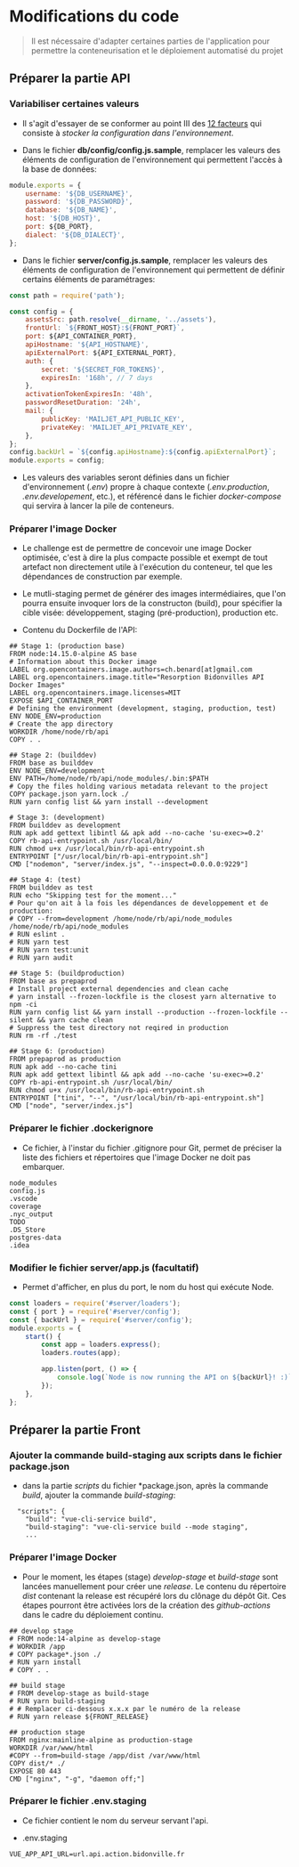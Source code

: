 # Modifications du code

> Il est nécessaire d'adapter certaines parties de l'application pour permettre la conteneurisation et le déploiement automatisé du projet

## Préparer la partie API

### Variabiliser certaines valeurs

* Il s'agit d'essayer de se conformer au point III des [12 facteurs](https://12factor.net/fr/) qui consiste à *stocker la configuration dans l'environnement*.

* Dans le fichier **db/config/config.js.sample**, remplacer les valeurs des éléments de configuration de l'environnement qui permettent l'accès à la base de données:

```javascript
module.exports = {
    username: '${DB_USERNAME}',
    password: '${DB_PASSWORD}',
    database: '${DB_NAME}',
    host: '${DB_HOST}',
    port: ${DB_PORT},
    dialect: '${DB_DIALECT}',
};
```

* Dans le fichier **server/config.js.sample**, remplacer les valeurs des éléments de configuration de l'environnement qui permettent de définir certains éléments de paramétrages:

```javascript
const path = require('path');

const config = {
    assetsSrc: path.resolve(__dirname, '../assets'),
    frontUrl: `${FRONT_HOST}:${FRONT_PORT}`,
    port: ${API_CONTAINER_PORT},
    apiHostname: '${API_HOSTNAME}',
    apiExternalPort: ${API_EXTERNAL_PORT},
    auth: {
        secret: '${SECRET_FOR_TOKENS}',
        expiresIn: '168h', // 7 days
    },
    activationTokenExpiresIn: '48h',
    passwordResetDuration: '24h',
    mail: {
        publicKey: 'MAILJET_API_PUBLIC_KEY',
        privateKey: 'MAILJET_API_PRIVATE_KEY',
    },
};
config.backUrl = `${config.apiHostname}:${config.apiExternalPort}`;
module.exports = config;
```

* Les valeurs des variables seront définies dans un fichier d'environnement (*.env*) propre à chaque contexte (*.env.production*, *.env.developement*, etc.), et référencé dans le fichier *docker-compose* qui servira à lancer la pile de conteneurs.

### Préparer l'image Docker

* Le challenge est de permettre de concevoir une image Docker optimisée, c'est à dire la plus compacte possible et exempt de tout artefact non directement utile à l'exécution du conteneur, tel que les dépendances de construction par exemple. 

* Le mutli-staging permet de générer des images intermédiaires, que l'on pourra ensuite invoquer lors de la constructon (build), pour spécifier la cible visée: développement, staging (pré-production), production etc.

* Contenu du Dockerfile de l'API:

```
## Stage 1: (production base)
FROM node:14.15.0-alpine AS base
# Information about this Docker image
LABEL org.opencontainers.image.authors=ch.benard[at]gmail.com
LABEL org.opencontainers.image.title="Resorption Bidonvilles API Docker Images"
LABEL org.opencontainers.image.licenses=MIT
EXPOSE $API_CONTAINER_PORT
# Defining the environment (development, staging, production, test)
ENV NODE_ENV=production
# Create the app directory
WORKDIR /home/node/rb/api
COPY . .

## Stage 2: (builddev)
FROM base as builddev
ENV NODE_ENV=development
ENV PATH=/home/node/rb/api/node_modules/.bin:$PATH
# Copy the files holding various metadata relevant to the project
COPY package.json yarn.lock ./
RUN yarn config list && yarn install --development

# Stage 3: (development)
FROM builddev as development
RUN apk add gettext libintl && apk add --no-cache 'su-exec>=0.2'
COPY rb-api-entrypoint.sh /usr/local/bin/
RUN chmod u+x /usr/local/bin/rb-api-entrypoint.sh
ENTRYPOINT ["/usr/local/bin/rb-api-entrypoint.sh"]
CMD ["nodemon", "server/index.js", "--inspect=0.0.0.0:9229"]

## Stage 4: (test)
FROM builddev as test
RUN echo "Skipping test for the moment..."
# Pour qu'on ait à la fois les dépendances de developpement et de production:
# COPY --from=development /home/node/rb/api/node_modules /home/node/rb/api/node_modules
# RUN eslint .
# RUN yarn test
# RUN yarn test:unit
# RUN yarn audit

## Stage 5: (buildproduction)
FROM base as prepaprod
# Install project external dependencies and clean cache 
# yarn install --frozen-lockfile is the closest yarn alternative to npm -ci
RUN yarn config list && yarn install --production --frozen-lockfile --silent && yarn cache clean
# Suppress the test directory not reqired in production
RUN rm -rf ./test

## Stage 6: (production)
FROM prepaprod as production
RUN apk add --no-cache tini
RUN apk add gettext libintl && apk add --no-cache 'su-exec>=0.2'
COPY rb-api-entrypoint.sh /usr/local/bin/
RUN chmod u+x /usr/local/bin/rb-api-entrypoint.sh
ENTRYPOINT ["tini", "--", "/usr/local/bin/rb-api-entrypoint.sh"]
CMD ["node", "server/index.js"]
```

### Préparer le fichier .dockerignore

* Ce fichier, à l'instar du fichier .gitignore pour Git, permet de préciser la liste des fichiers et répertoires que l'image Docker ne doit pas embarquer.

```
node_modules
config.js
.vscode
coverage
.nyc_output
TODO
.DS_Store
postgres-data
.idea
```

### Modifier le fichier server/app.js (facultatif)

* Permet d'afficher, en plus du port, le nom du host qui exécute Node.

```javascript
const loaders = require('#server/loaders');
const { port } = require('#server/config');
const { backUrl } = require('#server/config');
module.exports = {
    start() {
        const app = loaders.express();
        loaders.routes(app);

        app.listen(port, () => {
            console.log(`Node is now running the API on ${backUrl}! :)`);
        });
    },
};
```

## Préparer la partie Front

### Ajouter la commande build-staging aux scripts dans le fichier package.json

* dans la partie *scripts* du fichier *package.json, après la commande *build*, ajouter la commande *build-staging*:

```
  "scripts": {
    "build": "vue-cli-service build",
    "build-staging": "vue-cli-service build --mode staging",
    ...
```

### Préparer l'image Docker

* Pour le moment, les étapes (stage) *develop-stage* et *build-stage* sont lancées manuellement pour créer une *release*. Le contenu du répertoire *dist* contenant la release est récupéré lors du clônage du dépôt Git. Ces étapes pourront être activées lors de la création des *github-actions* dans le cadre du déploiement continu.

```
## develop stage
# FROM node:14-alpine as develop-stage
# WORKDIR /app
# COPY package*.json ./
# RUN yarn install
# COPY . .

## build stage
# FROM develop-stage as build-stage
# RUN yarn build-staging
# # Remplacer ci-dessous x.x.x par le numéro de la release
# RUN yarn release ${FRONT_RELEASE}

## production stage
FROM nginx:mainline-alpine as production-stage
WORKDIR /var/www/html
#COPY --from=build-stage /app/dist /var/www/html
COPY dist/* ./
EXPOSE 80 443
CMD ["nginx", "-g", "daemon off;"]
```

### Préparer le fichier .env.staging

* Ce fichier contient le nom du serveur servant l'api.

* .env.staging

```env
VUE_APP_API_URL=url.api.action.bidonville.fr
```
